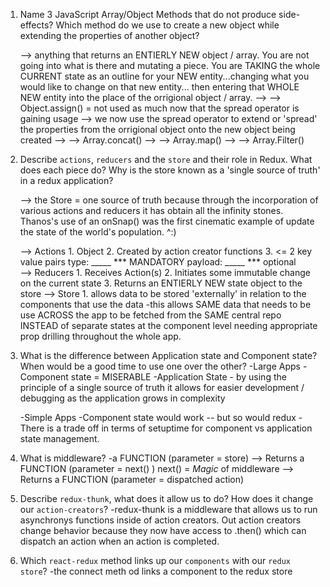 1.  Name 3 JavaScript Array/Object Methods that do not produce side-effects? Which method do we use to create a new object while extending the properties of another object?

    --> anything that returns an ENTIERLY NEW object / array. You are not going into what is there and mutating a piece. You are TAKING the whole CURRENT state as an outline for your NEW entity...changing what you would like to change on that new entity... then entering that WHOLE NEW entity into the place of the orrigional object / array. 
    --> --> Object.assign() = not used as much now that the spread operator is gaining usage
        --> we now use the spread operator to extend or 'spread' the properties from the orrigional object      onto the new object being created
    --> --> Array.concat()
    --> --> Array.map()
    --> --> Array.Filter()

2.  Describe `actions`, `reducers` and the `store` and their role in Redux. What does each piece do? Why is the store known as a 'single source of truth' in a redux application?

    --> the Store = one source of truth because through the incorporation of various actions and reducers it has obtain all the infinity stones. Thanos's use of an onSnap() was the first cinematic example of update the state of the world's population.
        ^:)

    --> Actions
        1. Object
        2. Created by action creator functions 
        3. <= 2 key value pairs
            type:       _____       *** MANDATORY
            payload:    _____       *** optional  
    --> Reducers
        1. Receives Action(s)
        2. Initiates some immutable change on the current state
        3. Returns an ENTIERLY NEW state object to the store 
    --> Store
        1. allows data to be stored 'externally' in relation to the components that use the data
            -this allows SAME data that needs to be use ACROSS the app to be fetched from the SAME central repo INSTEAD of separate states at the component level needing appropriate prop drilling throughout the whole app. 

3.  What is the difference between Application state and Component state? When would be a good time to use one over the other?
    -Large Apps
        -Component state = MISERABLE
        -Application State - by using the principle of a single source of truth it allows for easier development / debugging as the application grows in complexity

    -Simple Apps
        -Component state would work -- but so would redux 
            -There is a trade off in terms of setuptime for component vs application state management. 

4.  What is middleware?
    -a FUNCTION (parameter = store)
        --> Returns a FUNCTION (parameter = next() )                        next() = *Magic* of middleware
            -->  Returns a FUNCTION (parameter = dispatched action)

5.  Describe `redux-thunk`, what does it allow us to do? How does it change our `action-creators`?
    -redux-thunk is a middleware that allows us to run asynchronys functions inside of action creators. Out action creators change behavior because they now have access to .then() which can dispatch an action when an action is completed. 

6.  Which `react-redux` method links up our `components` with our `redux store`?
    -the connect meth od links a component to the redux store